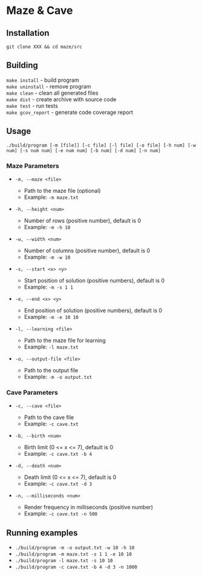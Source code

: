 # Maze & Cave

## Installation

```git clone XXX && cd maze/src```

## Building

```make install``` - build program  
```make uninstall``` - remove program  
```make clean``` - clean all generated files  
```make dist``` - create archive with source code  
```make test``` - run tests  
```make gcov_report``` - generate code coverage report  

## Usage

```./build/program [-m [file]] [-c file] [-l file] [-o file] [-h num] [-w num] [-s num num] [-e num num] [-b num] [-d num] [-n num]```

### Maze Parameters

* `-m, --maze <file>`

  * Path to the maze file (optional)
  * Example: `-m maze.txt`
* `-h, --height <num>`

  * Number of rows (positive number), default is 0
  * Example: `-m -h 10`
* `-w, --width <num>`

  * Number of columns (positive number), default is 0
  * Example: `-m -w 10`
* `-s, --start <x> <y>`

  * Start position of solution (positive numbers), default is 0
  * Example: `-m -s 1 1`
* `-e, --end <x> <y>`

  * End position of solution (positive numbers), default is 0
  * Example: `-m -e 10 10`
* `-l, --learning <file>`

  * Path to the maze file for learning
  * Example: `-l maze.txt`
* `-o, --output-file <file>`

  * Path to the output file
  * Example: `-m -o output.txt`

### Cave Parameters

* `-c, --cave <file>`

  * Path to the cave file
  * Example: `-c cave.txt`
* `-b, --birth <num>`

  * Birth limit (0 <= x <= 7), default is 0
  * Example: `-c cave.txt -b 4`
* `-d, --death <num>`

  * Death limit (0 <= x <= 7), default is 0
  * Example: `-c cave.txt -d 3`
* `-n, --milliseconds <num>`

  * Render frequency in milliseconds (positive number)
  * Example: `-c cave.txt -n 500`

## Running examples

* ```./build/program -m -o output.txt -w 10 -h 10```
* ```./build/program -m maze.txt -s 1 1 -e 10 10```
* ```./build/program -l maze.txt -s 10 10```
* ```./build/program -c cave.txt -b 4 -d 3 -n 1000```
